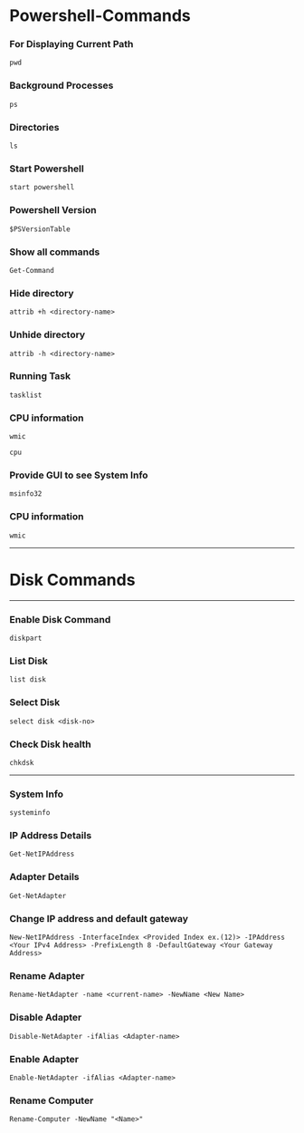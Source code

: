 # Powershell-Commands

<h3>For Displaying Current Path</h3>

```
pwd
```
<h3>Background Processes</h3>

```
ps
```
<h3>Directories</h3>

```
ls
```

<h3>Start Powershell</h3>

```
start powershell
```

<h3>Powershell Version</h3>

```
$PSVersionTable
```

<h3>Show all commands</h3>

```
Get-Command
```

<h3>Hide directory</h3>

```
attrib +h <directory-name>
```

<h3>Unhide directory</h3>

```
attrib -h <directory-name>
```

<h3>Running Task</h3>

```
tasklist
```

<h3>CPU information</h3>

```
wmic
```
```
cpu
```

<h3>Provide GUI to see System Info</h3>

```
msinfo32
```

<h3>CPU information</h3>

```
wmic
```
<hr>
<h1> Disk Commands</h1>
<hr>
<h3>Enable Disk Command</h3>

```
diskpart
```

<h3>List Disk</h3>

```
list disk
```

<h3>Select Disk</h3>

```
select disk <disk-no>
```
<h3>Check Disk health</h3>

```
chkdsk
```
<hr>

<h3>System Info</h3>

```
systeminfo
```

<h3>IP Address Details</h3>

```
Get-NetIPAddress
```

<h3>Adapter Details</h3>

```
Get-NetAdapter
```

<h3>Change IP address and default gateway</h3>

```
New-NetIPAddress -InterfaceIndex <Provided Index ex.(12)> -IPAddress <Your IPv4 Address> -PrefixLength 8 -DefaultGateway <Your Gateway Address>
```

<h3>Rename Adapter</h3>

```
Rename-NetAdapter -name <current-name> -NewName <New Name>
```

<h3>Disable Adapter</h3>

```
Disable-NetAdapter -ifAlias <Adapter-name>
```

<h3>Enable Adapter</h3>

```
Enable-NetAdapter -ifAlias <Adapter-name>
```

<h3>Rename Computer</h3>

```
Rename-Computer -NewName "<Name>"
```
